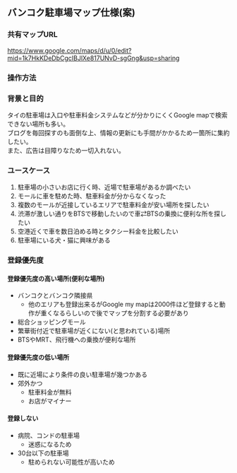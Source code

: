 ## バンコク駐車場マップ仕様(案)
### 共有マップURL
https://www.google.com/maps/d/u/0/edit?mid=1k7HkKDeDbCgcIBJlXe817UNvD-sgGng&usp=sharing
### 操作方法

### 背景と目的
タイの駐車場は入口や駐車料金システムなどが分かりにくくGoogle mapで検索できない場所も多い。  
ブログを毎回探すのも面倒な上、情報の更新にも手間がかかるため一箇所に集約したい。  
また、広告は目障りなため一切入れない。
### ユースケース
1. 駐車場の小さいお店に行く時、近場で駐車場があるか調べたい
2. モールに車を駐めた時、駐車料金が分からなくなった
3. 複数のモールが近接しているエリアで駐車料金が安い場所を探したい
4. 渋滞が激しい通りをBTSで移動したいので車⇄BTSの乗換に便利な所を探したい
5. 空港近くで車を数日泊める時とタクシー料金を比較したい
6. 駐車場にいる犬・猫に興味がある
### 登録優先度
#### 登録優先度の高い場所(便利な場所)
- バンコクとバンコク隣接県
  - 他のエリアも登録出来るがGoogle my mapは2000件ほど登録すると動作が重くなるらしいので後でマップを分割する必要があり
- 総合ショッピングモール
- 繁華街付近で駐車場が近くにない(と思われている)場所
- BTSやMRT、飛行機への乗換が便利な場所
#### 登録優先度の低い場所
- 既に近場により条件の良い駐車場が幾つかある
- 郊外かつ
  - 駐車料金が無料
  - お店がマイナー
#### 登録しない
- 病院、コンドの駐車場
  - 迷惑になるため
- 30台以下の駐車場
  - 駐められない可能性が高いため
